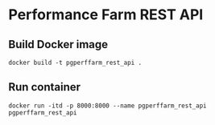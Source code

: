 # Performance Farm REST API

## Build Docker image

```
docker build -t pgperffarm_rest_api .
```

## Run container

```
docker run -itd -p 8000:8000 --name pgperffarm_rest_api pgperffarm_rest_api
```
